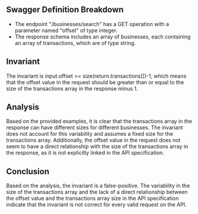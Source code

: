 ## Swagger Definition Breakdown
- The endpoint "/businesses/search" has a GET operation with a parameter named "offset" of type integer.
- The response schema includes an array of businesses, each containing an array of transactions, which are of type string.

## Invariant
The invariant is input.offset >= size(return.transactions[])-1, which means that the offset value in the request should be greater than or equal to the size of the transactions array in the response minus 1.

## Analysis
Based on the provided examples, it is clear that the transactions array in the response can have different sizes for different businesses. The invariant does not account for this variability and assumes a fixed size for the transactions array. Additionally, the offset value in the request does not seem to have a direct relationship with the size of the transactions array in the response, as it is not explicitly linked in the API specification.

## Conclusion
Based on the analysis, the invariant is a false-positive. The variability in the size of the transactions array and the lack of a direct relationship between the offset value and the transactions array size in the API specification indicate that the invariant is not correct for every valid request on the API.
